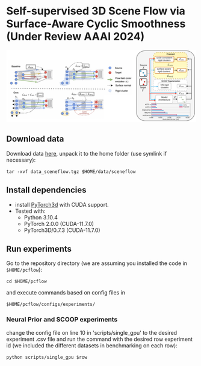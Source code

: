 # Self-supervised 3D Scene Flow via Surface-Aware Cyclic Smoothness (Under Review AAAI 2024)

![alt text](dev/cyclic_smoothness.png "Overview")

## Download data

Download data [here](https://login.rci.cvut.cz/data/lidar_intensity/sceneflow/data_sceneflow.tgz), unpack it to the home folder (use symlink if necessary):

```console
tar -xvf data_sceneflow.tgz $HOME/data/sceneflow
```

## Install dependencies

- install [PyTorch3d](https://github.com/facebookresearch/pytorch3d) with CUDA support.
- Tested with:
  - Python 3.10.4
  - PyTorch 2.0.0 (CUDA-11.7.0)
  - PyTorch3D/0.7.3 (CUDA-11.7.0)

## Run experiments

Go to the repository directory (we are assuming you installed the code in `$HOME/pcflow`):
```console
cd $HOME/pcflow
```

and execute commands based on config files in

```console
$HOME/pcflow/configs/experiments/
```

### Neural Prior and SCOOP experiments

change the config file on line 10 in 'scripts/single_gpu' to the desired experiment .csv file and run the command with
the desired row experiment id (we included the different datasets in benchmarking on each row):

```console
python scripts/single_gpu $row
```

